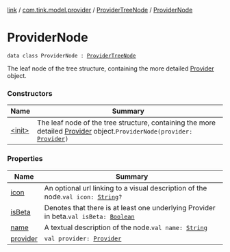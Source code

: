 [link](../../../index.md) / [com.tink.model.provider](../../index.md) / [ProviderTreeNode](../index.md) / [ProviderNode](./index.md)

# ProviderNode

`data class ProviderNode : `[`ProviderTreeNode`](../index.md)

The leaf node of the tree structure, containing the more detailed [Provider](../../-provider/index.md) object.

### Constructors

| Name | Summary |
|---|---|
| [&lt;init&gt;](-init-.md) | The leaf node of the tree structure, containing the more detailed [Provider](../../-provider/index.md) object.`ProviderNode(provider: `[`Provider`](../../-provider/index.md)`)` |

### Properties

| Name | Summary |
|---|---|
| [icon](icon.md) | An optional url linking to a visual description of the node.`val icon: `[`String`](https://kotlinlang.org/api/latest/jvm/stdlib/kotlin/-string/index.html)`?` |
| [isBeta](is-beta.md) | Denotes that there is at least one underlying Provider in beta.`val isBeta: `[`Boolean`](https://kotlinlang.org/api/latest/jvm/stdlib/kotlin/-boolean/index.html) |
| [name](name.md) | A textual description of the node.`val name: `[`String`](https://kotlinlang.org/api/latest/jvm/stdlib/kotlin/-string/index.html) |
| [provider](provider.md) | `val provider: `[`Provider`](../../-provider/index.md) |
